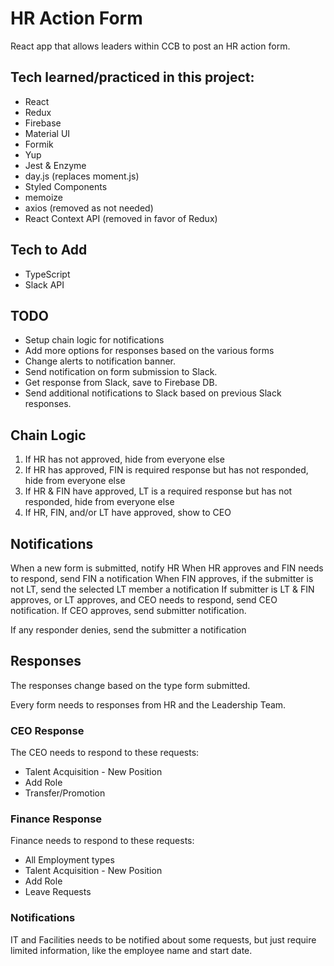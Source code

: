 # HR Action Form
React app that allows leaders within CCB to post an HR action form.



## Tech learned/practiced in this project:
* React
* Redux
* Firebase
* Material UI
* Formik
* Yup
* Jest & Enzyme
* day.js (replaces moment.js)
* Styled Components
* memoize
* axios (removed as not needed)
* React Context API (removed in favor of Redux)

## Tech to Add
* TypeScript
* Slack API


## TODO
* Setup chain logic for notifications
* Add more options for responses based on the various forms
* Change alerts to notification banner.
* Send notification on form submission to Slack.
* Get response from Slack, save to Firebase DB.
* Send additional notifications to Slack based on previous Slack responses.



## Chain Logic
1) If HR has not approved, hide from everyone else
2) If HR has approved, FIN is required response but has not responded, hide from everyone else
3) If HR & FIN have approved, LT is a required response but has not responded, hide from everyone else
4) If HR, FIN, and/or LT have approved, show to CEO


## Notifications
When a new form is submitted, notify HR
When HR approves and FIN needs to respond, send FIN a notification
When FIN approves, if the submitter is not LT, send the selected LT member a notification
If submitter is LT & FIN approves, or LT approves, and CEO needs to respond, send CEO notification.
If CEO approves, send submitter notification.

If any responder denies, send the submitter a notification




## Responses

The responses change based on the type form submitted.

Every form needs to responses from HR and the Leadership Team.

### CEO Response

The CEO needs to respond to these requests:
* Talent Acquisition - New Position
* Add Role
* Transfer/Promotion

### Finance Response

Finance needs to respond to these requests:
* All Employment types
* Talent Acquisition - New Position
* Add Role
* Leave Requests

### Notifications

IT and Facilities needs to be notified about some requests, but just require limited information, like the employee name and start date.
